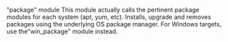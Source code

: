 "package" module
This module actually calls the pertinent package modules for each system (apt, yum, etc).
Installs, upgrade and removes packages using the underlying OS package manager.
For Windows targets, use the"win_package" module instead.
